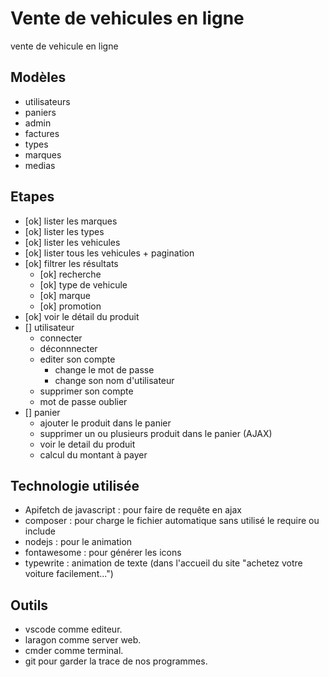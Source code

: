 # Vente de vehicules en ligne

vente de vehicule en ligne


## Modèles

- utilisateurs
- paniers
- admin
- factures
- types
- marques
- medias

## Etapes

- [ok] lister les marques
- [ok] lister les types
- [ok] lister les vehicules
- [ok] lister tous les vehicules + pagination
- [ok] filtrer les résultats
    - [ok] recherche
    - [ok] type de vehicule
    - [ok] marque
    - [ok] promotion
- [ok] voir le détail du produit
- [] utilisateur
    - connecter
    - déconnnecter
    - editer son compte
        - change le mot de passe
        - change son nom d'utilisateur
    - supprimer son compte
    - mot de passe oublier
- [] panier
    - ajouter le produit dans le panier
    - supprimer un ou plusieurs produit dans le panier (AJAX)
    - voir le detail du produit
    - calcul du montant à payer

## Technologie utilisée

- Apifetch de javascript : pour faire de requête en ajax
- composer : pour charge le fichier automatique sans utilisé le require ou include
- nodejs : pour le animation
- fontawesome : pour générer les icons
- typewrite : animation de texte (dans l'accueil du site "achetez votre voiture facilement...")

## Outils

- vscode comme editeur.
- laragon comme server web.
- cmder comme terminal.
- git pour garder la trace de nos programmes.
